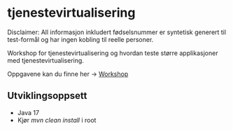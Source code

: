# tjenestevirtualisering
Disclaimer: All informasjon inkludert fødselsnummer er syntetisk generert til test-formål og har ingen kobling til reelle personer.

Workshop for tjenestevirtualisering og hvordan teste større applikasjoner med tjenestevirtualisering.

Oppgavene kan du finne her -> [Workshop](https://1drv.ms/u/s!AuRX8OnMAAMjgdQninudD2-eYaMU-g?e=X0PA0w) 

## Utviklingsoppsett
* Java 17
* Kjør _mvn clean install_ i root

